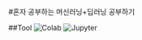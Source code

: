 #혼자 공부하는 머신러닝+딥러닝 공부하기

##Tool
<img alt="Colab" src ="https://img.shields.io/badge/Colab-F9AB00.svg?&style=for-the-badge&logo=Google Colab&logoColor=black" /> <img alt="Jupyter" src ="https://img.shields.io/badge/Jupyter-F37626.svg?&style=for-the-badge&logo=Jupyter&logoColor=black"/>
